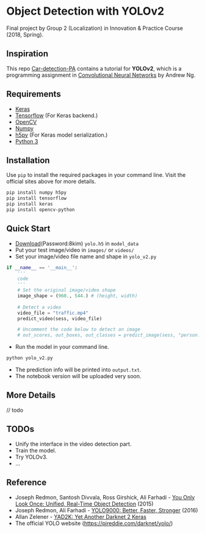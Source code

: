 # Object Detection with YOLOv2
Final project by Group 2 (Localization) in Innovation & Practice Course (2018, Spring).

## Inspiration
This repo [Car-detection-PA](https://github.com/n3rdd/Car-detection-PA) contains a tutorial for **YOLOv2**, which is a programming assignment in [Convolutional Neural Networks](https://www.coursera.org/learn/convolutional-neural-networks/) by Andrew Ng. 

## Requirements
- [Keras](https://github.com/fchollet/keras)
- [Tensorflow](https://www.tensorflow.org/) (For Keras backend.)
- [OpenCV](https://pypi.org/project/opencv-python/)
- [Numpy](http://www.numpy.org/)
- [h5py](http://www.h5py.org/) (For Keras model serialization.)
- [Python 3](https://www.python.org/)

## Installation 
Use `pip` to install the required packages in your command line. Visit the official sites above for more details.
```bash
pip install numpy h5py
pip install tensorflow
pip install keras
pip install opencv-python
```

## Quick Start
- [Download](https://pan.baidu.com/s/1sos5oov7V3O0uwOjoUvbuQ)(Password:8kim) `yolo.h5` in `model_data`
- Put your test image/video in `images/` or `videos/`
- Set your image/video file name and shape in `yolo_v2.py`
```python
if __name__ == '__main__':
    '''
    code
    '''
    # Set the original image/video shape
    image_shape = (960., 544.) # (height, width)
    
    # Detect a video
    video_file = "traffic.mp4"
    predict_video(sess, video_file)

    # Uncomment the code below to detect an image
    # out_scores, out_boxes, out_classes = predict_image(sess, "person.jpg")
```
- Run the model in your command line.
```bash
python yolo_v2.py
```
- The prediction info will be printed into `output.txt`.
- The notebook version will be uploaded very soon.


## More Details
// todo

## TODOs
- Unify the interface in the video detection part.
- Train the model.
- Try YOLOv3.
- ...


## Reference
- Joseph Redmon, Santosh Divvala, Ross Girshick, Ali Farhadi - [You Only Look Once: Unified, Real-Time Object Detection](https://arxiv.org/abs/1506.02640) (2015)
- Joseph Redmon, Ali Farhadi - [YOLO9000: Better, Faster, Stronger](https://arxiv.org/abs/1612.08242) (2016)
- Allan Zelener - [YAD2K: Yet Another Darknet 2 Keras](https://github.com/allanzelener/YAD2K)
- The official YOLO website (https://pjreddie.com/darknet/yolo/) 

